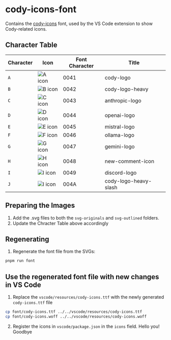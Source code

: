 # cody-icons-font

Contains the [cody-icons](font) font, used by the VS Code extension to show Cody-related icons.

## Character Table

| Character | Icon                           | Font Character | Title                 |
| --------- | ------------------------------ | -------------- | --------------------- |
| `A`       | ![A icon](svg-originals/A.svg) | 0041           | cody-logo             |
| `B`       | ![B icon](svg-originals/B.svg) | 0042           | cody-logo-heavy       |
| `C`       | ![C icon](svg-originals/C.svg) | 0043           | anthropic-logo        |
| `D`       | ![D icon](svg-originals/D.svg) | 0044           | openai-logo           |
| `E`       | ![E icon](svg-originals/E.svg) | 0045           | mistral-logo          |
| `F`       | ![F icon](svg-originals/F.svg) | 0046           | ollama-logo           |
| `G`       | ![G icon](svg-originals/G.svg) | 0047           | gemini-logo           |
| `H`       | ![H icon](svg-originals/H.svg) | 0048           | new-comment-icon      |
| `I`       | ![I icon](svg-originals/I.svg) | 0049           | discord-logo          |
| `J`       | ![I icon](svg-originals/J.svg) | 004A           | cody-logo-heavy-slash |

## Preparing the Images

1. Add the .svg files to both the `svg-originals` and `svg-outlined` folders.
2. Update the Chracter Table above accordingly

## Regenerating

1. Regenerate the font file from the SVGs:

```sh
pnpm run font
```

## Use the regenerated font file with new changes in VS Code

1. Replace the `vscode/resources/cody-icons.ttf` with the newly generated `cody-icons.ttf` file

```sh
cp font/cody-icons.ttf ../../vscode/resources/cody-icons.ttf
cp font/cody-icons.woff ../../vscode/resources/cody-icons.woff
```

2. Register the icons in `vscode/package.json` in the `icons` field.
Hello you!
Goodbye
